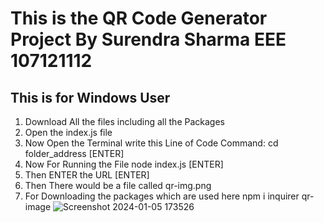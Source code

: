 # This is the QR Code Generator Project By Surendra Sharma EEE 107121112
## This is for Windows User
1. Download All the files including all the Packages 
2. Open the index.js file
3. Now Open the Terminal write this Line of Code Command:
   cd folder_address    [ENTER]
4. Now For Running the File
   node index.js        [ENTER]
5. Then ENTER the URL   [ENTER]
6. Then There would be a file called qr-img.png
7. For Downloading the packages which are used here
   npm i inquirer qr-image 
![Screenshot 2024-01-05 173526](https://github.com/ss0395478/QR-Code-Generator/assets/103622956/8ae4d329-c55b-4778-8a6b-073a3389c342)
